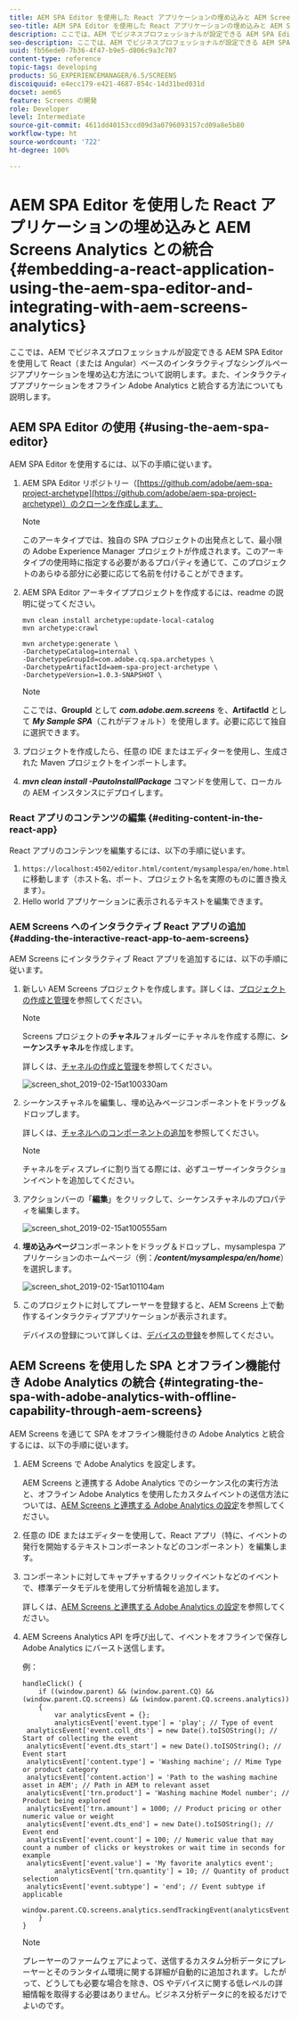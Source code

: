 ```yaml
---
title: AEM SPA Editor を使用した React アプリケーションの埋め込みと AEM Screens Analytics との統合
seo-title: AEM SPA Editor を使用した React アプリケーションの埋め込みと AEM Screens Analytics との統合
description: ここでは、AEM でビジネスプロフェッショナルが設定できる AEM SPA Editor を使用して React（または Angular）ベースのインタラクティブなシングルページアプリケーションを埋め込む方法について説明します。また、インタラクティブアプリケーションをオフライン Adobe Analytics と統合する方法についても説明します。
seo-description: ここでは、AEM でビジネスプロフェッショナルが設定できる AEM SPA Editor を使用して React（または Angular）ベースのインタラクティブなシングルページアプリケーションを埋め込む方法について説明します。また、インタラクティブアプリケーションをオフライン Adobe Analytics と統合する方法についても説明します。
uuid: fb56ede0-7b36-4f47-b9e5-d806c9a3c707
content-type: reference
topic-tags: developing
products: SG_EXPERIENCEMANAGER/6.5/SCREENS
discoiquuid: e4ecc179-e421-4687-854c-14d31bed031d
docset: aem65
feature: Screens の開発
role: Developer
level: Intermediate
source-git-commit: 4611dd40153ccd09d3a0796093157cd09a8e5b80
workflow-type: ht
source-wordcount: '722'
ht-degree: 100%

---
```



# AEM SPA Editor を使用した React アプリケーションの埋め込みと AEM Screens Analytics との統合 {#embedding-a-react-application-using-the-aem-spa-editor-and-integrating-with-aem-screens-analytics}

ここでは、AEM でビジネスプロフェッショナルが設定できる AEM SPA Editor を使用して React（または Angular）ベースのインタラクティブなシングルページアプリケーションを埋め込む方法について説明します。また、インタラクティブアプリケーションをオフライン Adobe Analytics と統合する方法についても説明します。

## AEM SPA Editor の使用 {#using-the-aem-spa-editor}

AEM SPA Editor を使用するには、以下の手順に従います。

1. AEM SPA Editor リポジトリー（[https://github.com/adobe/aem-spa-project-archetype](https://github.com/adobe/aem-spa-project-archetype)）のクローンを作成します。

   >[!NOTE]
   >
   >このアーキタイプでは、独自の SPA プロジェクトの出発点として、最小限の Adobe Experience Manager プロジェクトが作成されます。このアーキタイプの使用時に指定する必要があるプロパティを通じて、このプロジェクトのあらゆる部分に必要に応じて名前を付けることができます。

1. AEM SPA Editor アーキタイププロジェクトを作成するには、readme の説明に従ってください。

   ```
   mvn clean install archetype:update-local-catalog
   mvn archetype:crawl
   
   mvn archetype:generate \
   -DarchetypeCatalog=internal \
   -DarchetypeGroupId=com.adobe.cq.spa.archetypes \
   -DarchetypeArtifactId=aem-spa-project-archetype \
   -DarchetypeVersion=1.0.3-SNAPSHOT \
   ```

   >[!NOTE]
   >
   >ここでは、**GroupId** として ***com.adobe.aem.screens*** を、**ArtifactId** として ***My Sample SPA***（これがデフォルト）を使用します。必要に応じて独自に選択できます。

1. プロジェクトを作成したら、任意の IDE またはエディターを使用し、生成された Maven プロジェクトをインポートします。
1. ***mvn clean install -PautoInstallPackage*** コマンドを使用して、ローカルの AEM インスタンスにデプロイします。

### React アプリのコンテンツの編集 {#editing-content-in-the-react-app}

React アプリのコンテンツを編集するには、以下の手順に従います。

1. `https://localhost:4502/editor.html/content/mysamplespa/en/home.html` に移動します（ホスト名、ポート、プロジェクト名を実際のものに置き換えます）。
1. Hello world アプリケーションに表示されるテキストを編集できます。

### AEM Screens へのインタラクティブ React アプリの追加 {#adding-the-interactive-react-app-to-aem-screens}

AEM Screens にインタラクティブ React アプリを追加するには、以下の手順に従います。

1. 新しい AEM Screens プロジェクトを作成します。詳しくは、[プロジェクトの作成と管理](creating-a-screens-project.md)を参照してください。

   >[!NOTE]
   >
   >Screens プロジェクトの&#x200B;**チャネル**&#x200B;フォルダーにチャネルを作成する際に、**シーケンスチャネル**&#x200B;を作成します。
   >
   >
   >詳しくは、[チャネルの作成と管理](managing-channels.md)を参照してください。

   ![screen_shot_2019-02-15at100330am](assets/screen_shot_2019-02-15at100330am.png)

1. シーケンスチャネルを編集し、埋め込みページコンポーネントをドラッグ＆ドロップします。

   詳しくは、[チャネルへのコンポーネントの追加](adding-components-to-a-channel.md)を参照してください。

   >[!NOTE]
   >
   >チャネルをディスプレイに割り当てる際には、必ずユーザーインタラクションイベントを追加してください。

1. アクションバーの「**編集**」をクリックして、シーケンスチャネルのプロパティを編集します。

   ![screen_shot_2019-02-15at100555am](assets/screen_shot_2019-02-15at100555am.png)

1. **埋め込みページ**&#x200B;コンポーネントをドラッグ＆ドロップし、mysamplespa アプリケーションのホームページ（例：***/content/mysamplespa/en/home***）を選択します。

   ![screen_shot_2019-02-15at101104am](assets/screen_shot_2019-02-15at101104am.png)

1. このプロジェクトに対してプレーヤーを登録すると、AEM Screens 上で動作するインタラクティブアプリケーションが表示されます。

   デバイスの登録について詳しくは、[デバイスの登録](device-registration.md)を参照してください。

## AEM Screens を使用した SPA とオフライン機能付き Adobe Analytics の統合 {#integrating-the-spa-with-adobe-analytics-with-offline-capability-through-aem-screens}

AEM Screens を通じて SPA をオフライン機能付きの Adobe Analytics と統合するには、以下の手順に従います。

1. AEM Screens で Adobe Analytics を設定します。

   AEM Screens と連携する Adobe Analytics でのシーケンス化の実行方法と、オフライン Adobe Analytics を使用したカスタムイベントの送信方法については、[AEM Screens と連携する Adobe Analytics の設定](configuring-adobe-analytics-aem-screens.md)を参照してください。

1. 任意の IDE またはエディターを使用して、React アプリ（特に、イベントの発行を開始するテキストコンポーネントなどのコンポーネント）を編集します。
1. コンポーネントに対してキャプチャするクリックイベントなどのイベントで、標準データモデルを使用して分析情報を追加します。

   詳しくは、[AEM Screens と連携する Adobe Analytics の設定](configuring-adobe-analytics-aem-screens.md)を参照してください。

1. AEM Screens Analytics API を呼び出して、イベントをオフラインで保存し Adobe Analytics にバースト送信します。

   例：

   ```
   handleClick() {
       if ((window.parent) && (window.parent.CQ) && (window.parent.CQ.screens) && (window.parent.CQ.screens.analytics))
       {
           var analyticsEvent = {};
           analyticsEvent['event.type'] = 'play'; // Type of event
    analyticsEvent['event.coll_dts'] = new Date().toISOString(); // Start of collecting the event
    analyticsEvent['event.dts_start'] = new Date().toISOString(); // Event start
    analyticsEvent['content.type'] = 'Washing machine'; // Mime Type or product category
    analyticsEvent['content.action'] = 'Path to the washing machine asset in AEM'; // Path in AEM to relevant asset
    analyticsEvent['trn.product'] = 'Washing machine Model number'; // Product being explored
    analyticsEvent['trn.amount'] = 1000; // Product pricing or other numeric value or weight
    analyticsEvent['event.dts_end'] = new Date().toISOString(); // Event end
    analyticsEvent['event.count'] = 100; // Numeric value that may count a number of clicks or keystrokes or wait time in seconds for example
    analyticsEvent['event.value'] = 'My favorite analytics event';
           analyticsEvent['trn.quantity'] = 10; // Quantity of product selection
    analyticsEvent['event.subtype'] = 'end'; // Event subtype if applicable
    window.parent.CQ.screens.analytics.sendTrackingEvent(analyticsEvent);
       }
   }
   ```

   >[!NOTE]
   >
   >プレーヤーのファームウェアによって、送信するカスタム分析データにプレーヤーとそのランタイム環境に関する詳細が自動的に追加されます。したがって、どうしても必要な場合を除き、OS やデバイスに関する低レベルの詳細情報を取得する必要はありません。ビジネス分析データに的を絞るだけでよいのです。

